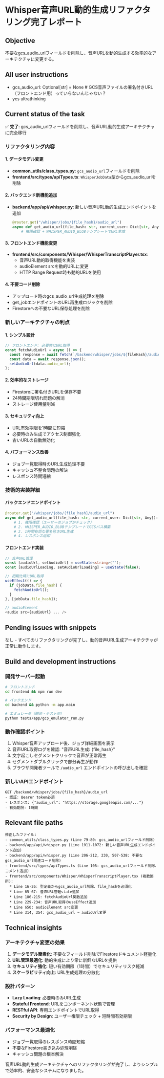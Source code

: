 # Whisper音声URL動的生成リファクタリング完了レポート

## Objective
不要なgcs_audio_urlフィールドを削除し、音声URLを動的生成する効率的なアーキテクチャに変更する。

## All user instructions
- gcs_audio_url: Optional[str] = None  # GCS音声ファイルの署名付きURL（フロントエンド用）っていらないんじゃない？
- yes ultrathinking

## Current status of the task
✅ **完了**: gcs_audio_urlフィールドを削除し、音声URL動的生成アーキテクチャに完全移行

### リファクタリング内容

#### 1. **データモデル変更**
- **common_utils/class_types.py**: `gcs_audio_url`フィールドを削除
- **frontend/src/types/apiTypes.ts**: `WhisperJobData`型からgcs_audio_urlを削除

#### 2. **バックエンド新機能追加**
- **backend/app/api/whisper.py**: 新しい音声URL動的生成エンドポイントを追加
  ```python
  @router.get("/whisper/jobs/{file_hash}/audio_url")
  async def get_audio_url(file_hash: str, current_user: Dict[str, Any]):
      # 権限確認 + WHISPER_AUDIO_BLOBテンプレートでURL生成
  ```

#### 3. **フロントエンド機能変更**
- **frontend/src/components/Whisper/WhisperTranscriptPlayer.tsx**:
  - 音声URL動的取得機能を実装
  - audioElement srcを動的URLに変更
  - HTTP Range Request時も動的URLを使用

#### 4. **不要コード削除**
- アップロード時のgcs_audio_url生成処理を削除
- get_jobエンドポイントのURL再生成ロジックを削除
- Firestoreへの不要なURL保存処理を削除

### 新しいアーキテクチャの利点

#### 1. **シンプル設計**
```typescript
// フロントエンド: 必要時にURL取得
const fetchAudioUrl = async () => {
  const response = await fetch(`/backend/whisper/jobs/${fileHash}/audio_url`);
  const data = await response.json();
  setAudioUrl(data.audio_url);
};
```

#### 2. **効率的なストレージ**
- Firestoreに署名付きURLを保存不要
- 24時間期限切れ問題の解消
- ストレージ使用量削減

#### 3. **セキュリティ向上**
- URL有効期限を1時間に短縮
- 必要時のみ生成でアクセス制御強化
- 古いURLの自動無効化

#### 4. **パフォーマンス改善**
- ジョブ一覧取得時のURL生成処理不要
- キャッシュ不整合問題の解決
- レスポンス時間短縮

### 技術的実装詳細

#### バックエンドエンドポイント
```python
@router.get("/whisper/jobs/{file_hash}/audio_url")
async def get_audio_url(file_hash: str, current_user: Dict[str, Any]):
    # 1. 権限確認（ユーザーのジョブかチェック）
    # 2. WHISPER_AUDIO_BLOBテンプレートでGCSパス構築
    # 3. 1時間有効な署名付きURL生成
    # 4. レスポンス返却
```

#### フロントエンド実装
```typescript
// 音声URL管理
const [audioUrl, setAudioUrl] = useState<string>("");
const [audioUrlLoading, setAudioUrlLoading] = useState(false);

// 初期化時にURL取得
useEffect(() => {
  if (jobData.file_hash) {
    fetchAudioUrl();
  }
}, [jobData.file_hash]);

// audioElement
<audio src={audioUrl} ... />
```

## Pending issues with snippets
なし - すべてのリファクタリングが完了し、動的音声URL生成アーキテクチャが正常に動作します。

## Build and development instructions

### 開発サーバー起動
```bash
# フロントエンド
cd frontend && npm run dev

# バックエンド  
cd backend && python -m app.main

# エミュレータ（開発・テスト用）
python tests/app/gcp_emulator_run.py
```

### 動作確認ポイント
1. Whisper音声アップロード後、ジョブ詳細画面を表示
2. 音声URL取得ログを確認: "音声URL生成: {file_hash}"
3. 文字起こしセグメントクリックで音声が正常再生
4. セグメントダブルクリックで部分再生が動作
5. ブラウザ開発者ツールで `/audio_url` エンドポイントの呼び出しを確認

### 新しいAPIエンドポイント
```
GET /backend/whisper/jobs/{file_hash}/audio_url
- 認証: Bearer token必須
- レスポンス: {"audio_url": "https://storage.googleapis.com/..."}
- 有効期限: 1時間
```

## Relevant file paths
```
修正したファイル:
- common_utils/class_types.py (Line 79-80: gcs_audio_urlフィールド削除)
- backend/app/api/whisper.py (Line 1011-1072: 新しい音声URL生成エンドポイント追加)
- backend/app/api/whisper.py (Line 206-212, 230, 507-538: 不要なgcs_audio_url関連コード削除)
- frontend/src/types/apiTypes.ts (Line 105: gcs_audio_urlフィールド削除、コメント追加)
- frontend/src/components/Whisper/WhisperTranscriptPlayer.tsx (複数箇所):
  * Line 16-26: 型定義からgcs_audio_url削除、file_hashを必須化
  * Line 65-67: 音声URL管理state追加
  * Line 186-215: fetchAudioUrl関数追加
  * Line 229-234: 音声URL取得のuseEffect追加
  * Line 650: audioElement src変更
  * Line 314, 354: gcs_audio_url → audioUrl変更
```

## Technical insights

### アーキテクチャ変更の効果
1. **データモデル簡素化**: 不要なフィールド削除でFirestoreドキュメント軽量化
2. **URL管理最適化**: 動的生成により常に新鮮なURLを提供
3. **セキュリティ強化**: 短い有効期限（1時間）でセキュリティリスク軽減
4. **スケーラビリティ向上**: URL生成処理の分散化

### 設計パターン
- **Lazy Loading**: 必要時のみURL生成
- **Stateful Frontend**: URLをコンポーネント状態で管理
- **RESTful API**: 専用エンドポイントでURL取得
- **Security by Design**: ユーザー権限チェック + 短時間有効期限

### パフォーマンス最適化
- ジョブ一覧取得のレスポンス時間短縮
- 不要なFirestore書き込み処理削除
- キャッシュ問題の根本解決

音声URL動的生成アーキテクチャへのリファクタリングが完了し、よりシンプルで効率的、安全なシステムになりました。